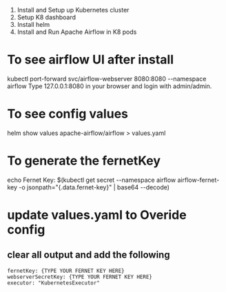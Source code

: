 1. Install and Setup up Kubernetes cluster
2. Setup K8 dashboard
3. Install helm
4. Install and Run Apache Airflow in K8 pods

# To see airflow UI after install
kubectl port-forward svc/airflow-webserver 8080:8080 --namespace airflow
Type 127.0.0.1:8080 in your browser and login with admin/admin.

# To see config values
helm show values apache-airflow/airflow > values.yaml

# To generate the fernetKey
echo Fernet Key: $(kubectl get secret --namespace airflow airflow-fernet-key -o jsonpath="{.data.fernet-key}" | base64 --decode)

# update values.yaml to Overide config
## clear all output and add the following
```
fernetKey: {TYPE YOUR FERNET KEY HERE}
webserverSecretKey: {TYPE YOUR FERNET KEY HERE}
executor: "KubernetesExecutor"
```

